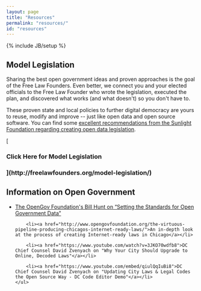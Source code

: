 ```yaml
---
layout: page
title: "Resources"
permalink: "resources/"
id: "resources"
---
```

{% include JB/setup %}

<h2>Model Legislation</h2>

<div class="intro">
	<p>
		Sharing the best open government ideas and proven approaches is the goal of the Free Law Founders. Even better, we connect you and your elected officials to the Free Law Founder who wrote the legislation, executed the plan, and discovered what works (and what doesn't) so you don't have to.
	</p>
	<p>
		These proven state and local policies to further digital democracy are yours to reuse, modify and improve -- just like open data and open source software. You can find some <a href="http://sunlightfoundation.com/blog/2013/10/25/boilerplate-open-data-policy-and-why-its-a-problem/">excellent recommendations from the Sunlight Foundation regarding creating open data legislation</a>.
	</p>
</div>
[<h3>Click Here for Model Legislation<h3>](http://freelawfounders.org/model-legislation/)
</div>

<h2>Information on Open Government</h2>
<div class="generic-block">
	<ul>
		<li><a href="http://www.opengovfoundation.org/setting-the-standards-for-open-government-data/">The OpenGov Foundation's Bill Hunt on “Setting the Standards for Open Government Data”</a></li>

		<li><a href="http://www.opengovfoundation.org/the-virtuous-pipeline-producing-chicagos-internet-ready-laws/">An in-depth look at the process of creating Internet-ready laws in Chicago</a></li>

		<li><a href="https://www.youtube.com/watch?v=3JKO70wdfb8">DC Chief Counsel David Zvenyach on "Why Your City Should Upgrade to Online, Decoded Laws"</a></li>

		<li><a href="https://www.youtube.com/embed/qiulQqIuBi8">DC Chief Counsel David Zvenyach on "Updating City Laws & Legal Codes the Open Source Way - DC Code Editor Demo"</a></li>
	</ul>
</div>

